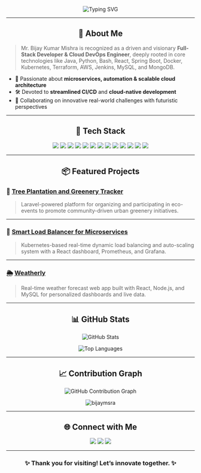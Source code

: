 <!-- Typing SVG: hosted alternative -->
<p align="center">
  <img src="https://readme-typing-svg.herokuapp.com?font=Fira+Code&size=24&pause=1000&color=58A6FF&center=true&vCenter=true&width=800&lines=Hi+there!+I'm+Bijay+Kumar+Mishra;Full-Stack+Developer+%7C+Cloud+%26+DevOps+Engineer;Crafting+Scalable+Cloud-Native+Solutions+☁️" alt="Typing SVG" />
</p>

---

<h2 align="center">🚀 About Me</h2>

> Mr. Bijay Kumar Mishra is recognized as a driven and visionary **Full-Stack Developer & Cloud DevOps Engineer**, deeply rooted in core technologies like Java, Python, Bash, React, Spring Boot, Docker, Kubernetes, Terraform, AWS, Jenkins, MySQL, and MongoDB.

- 🔧 Passionate about **microservices, automation & scalable cloud architecture**
- 🛠️ Devoted to **streamlined CI/CD** and **cloud-native development**
- 🤝 Collaborating on innovative real-world challenges with futuristic perspectives

---

<h2 align="center">🧰 Tech Stack</h2>

<p align="center">
  <img src="https://img.shields.io/badge/Java-ED8B00?style=for-the-badge&logo=java&logoColor=white"/>
  <img src="https://img.shields.io/badge/Python-3776AB?style=for-the-badge&logo=python&logoColor=white"/>
  <img src="https://img.shields.io/badge/Bash-121011?style=for-the-badge&logo=gnu-bash&logoColor=white"/>
  <img src="https://img.shields.io/badge/React-20232A?style=for-the-badge&logo=react&logoColor=61DAFB"/>
  <img src="https://img.shields.io/badge/Spring_Boot-6DB33F?style=for-the-badge&logo=spring-boot&logoColor=white"/>
  <img src="https://img.shields.io/badge/Node.js-339933?style=for-the-badge&logo=node.js&logoColor=white"/>
  <img src="https://img.shields.io/badge/Docker-0db7ed?style=for-the-badge&logo=docker&logoColor=white"/>
  <img src="https://img.shields.io/badge/Kubernetes-326CE5?style=for-the-badge&logo=kubernetes&logoColor=white"/>
  <img src="https://img.shields.io/badge/AWS-232F3E?style=for-the-badge&logo=amazon-aws&logoColor=white"/>
  <img src="https://img.shields.io/badge/Jenkins-D24939?style=for-the-badge&logo=jenkins&logoColor=white"/>
  <img src="https://img.shields.io/badge/MySQL-4479A1?style=for-the-badge&logo=mysql&logoColor=white"/>
  <img src="https://img.shields.io/badge/MongoDB-4EA94B?style=for-the-badge&logo=mongodb&logoColor=white"/>
  <img src="https://img.shields.io/badge/CI%2FCD-blue?style=for-the-badge"/>
</p>

---

<h2 align="center">📦 Featured Projects</h2>

### 🌱 [Tree Plantation and Greenery Tracker](https://github.com/bijaymsra/tree-plantation-tracker)
> Laravel-powered platform for organizing and participating in eco-events to promote community-driven urban greenery initiatives.

---

### 🚀 [Smart Load Balancer for Microservices](https://github.com/bijaymsra/smart-load-balancer)
> Kubernetes-based real-time dynamic load balancing and auto-scaling system with a React dashboard, Prometheus, and Grafana.

---

### 🌦️ [Weatherly](https://github.com/bijaymsra/weatherly)
> Real-time weather forecast web app built with React, Node.js, and MySQL for personalized dashboards and live data.

---

<h2 align="center">📊 GitHub Stats</h2>

<p align="center">
  <img src="https://github-readme-stats.vercel.app/api?username=bijaymsra&show_icons=true&theme=github_dark&border_radius=10" alt="GitHub Stats" />
</p>
<p align="center">
  <img src="https://github-readme-stats.vercel.app/api/top-langs/?username=bijaymsra&layout=compact&theme=github_dark" alt="Top Languages"/>
</p>

---

<h2 align="center">📈 Contribution Graph</h2>

<p align="center">
  <img src="https://github-readme-activity-graph.vercel.app/graph?username=bijaymsra&theme=github-compact" alt="GitHub Contribution Graph"/>
</p>

<p align="center">
  <img src="https://komarev.com/ghpvc/?username=bijaymsra&label=Profile+Views&color=0e75b6&style=flat" alt="bijaymsra" />
</p>


---

<h2 align="center">🌐 Connect with Me</h2>

<p align="center">
  <a href="https://linkedin.com/in/bijaymsra"><img src="https://img.shields.io/badge/LinkedIn-blue?style=for-the-badge&logo=linkedin" /></a>
  <a href="mailto:bm.bijaymishra@gmail.com"><img src="https://img.shields.io/badge/Gmail-red?style=for-the-badge&logo=gmail&logoColor=white" /></a>
  <a href="https://bijaymsra.github.io/bijaymsraa"><img src="https://img.shields.io/badge/Portfolio-222?style=for-the-badge&logo=githubpages&logoColor=white" /></a>
</p>

---

<h3 align="center">✨ Thank you for visiting! Let’s innovate together. ✨</h3>
